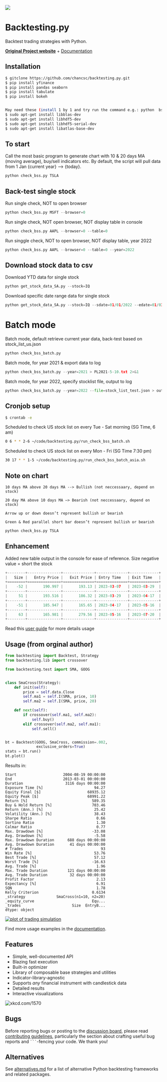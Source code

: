 [![](https://i.imgur.com/E8Kj69Y.png)](https://kernc.github.io/backtesting.py/)

Backtesting.py
==============

Backtest trading strategies with Python.

[**Original Project website**](https://kernc.github.io/backtesting.py) + [Documentation]

[Documentation]: https://kernc.github.io/backtesting.py/doc/backtesting/


Installation
------------

```bash
$ gitclone https://github.com/chancsc/backtesting.py.git
$ pip install yfinance
$ pip install pandas seaborn
$ pip install tabulate
$ pip install bokeh


May need these (install 1 by 1 and try run the command e.g.: python  bss_1.py CPNG 3 10 
$ sudo apt-get install libblas-dev
$ sudo apt-get install libhdf5-dev
$ sudo apt-get install libhdf5-serial-dev
$ sudo apt-get install libatlas-base-dev
```

To start
--------
Call the most basic program to generate chart with 10 & 20 days MA (moving average), buy/sell indicators etc.
   By default, the script will pull data from 1 Jan {current year} --> {today}.

```python
python check_bss.py TSLA
```

Back-test single stock
----------------------

Run single check, NOT to open browser

```python
python check_bss.py MSFT --browser=0
```

Run single check, NOT open browser, NOT display table in console

```python
python check_bss.py AAPL --browser=0 --table=0
```

Run singgle check, NOT to open browser, NOT display table, year 2022

```python
python check_bss.py AAPL --browser=0 --table=0 --year=2022
```

Download stock data to csv
---------------------------

Download YTD data for single stock

```python
python get_stock_data_SA.py --stock=IQ
```

Download specific date range data for single stock

```python
python get_stock_data_SA.py --stock=IQ --sdate=01/01/2022 --edate=01/01/2023
```

Batch mode
==========

Batch mode, default retrieve current year data, back-test based on stock_list_us.json 

```python
python check_bss_batch.py
```

Batch mode, for year 2021 & export data to log

```python
python check_bss_batch.py --year=2021 > PL2021-5-10.txt 2>&1
```

Batch mode, for year 2022, specify stocklist file, output to log

```python
python check_bss_batch.py --year=2022 --file=stock_list_test.json > output.txt 2>&1
```



Cronjob setup
--------------

```bash
$ crontab -e
```

Scheduled to check US stock list on every Tue - Sat morning (SG Time, 6 am)

```bash
0 6 * * 2-6 ~/code/backtesting.py/run_check_bss_batch.sh
```

Scheduled to check US stock list on every Mon - Fri (SG Time 7:30 pm)

```bash
30 17 * * 1-5 ~/code/backtesting.py/run_check_bss_batch_asia.sh
```


Note on chart
-------------
    
    10 days MA above 20 days MA --> Bullish (not neccessaary, depend on stock)
    
    20 day MA above 10 days MA —> Bearish (not neccessaary, depend on stock)
    
    Arrow up or down doesn’t represent bullish or bearish
    
    Green & Red parallel short bar doesn’t represent bullish or bearish

```python
python check_bss.py TSLA
```

Enhancement
-----------
Added new table output in the console for ease of reference.
   Size negative value = short the stock

```python
+--------+---------------+--------------+--------------+-------------+
|   Size |   Entry Price |   Exit Price | Entry Time   | Exit Time   |
+========+===============+==============+==============+=============+
|    -52 |       190.997 |       193.13 | 2023-03-07   | 2023-03-29  |
+--------+---------------+--------------+--------------+-------------+
|     51 |       193.516 |       186.32 | 2023-03-29   | 2023-04-17  |
+--------+---------------+--------------+--------------+-------------+
|    -51 |       185.947 |       165.65 | 2023-04-17   | 2023-05-16  |
+--------+---------------+--------------+--------------+-------------+
|     63 |       165.981 |       279.56 | 2023-05-16   | 2023-07-20  |
+--------+---------------+--------------+--------------+-------------+
```


Read this [user guide](https://github.com/chancsc/backtesting.py/blob/master/doc/examples/Quick%20Start%20User%20Guide.ipynb) for more details usage


Usage (from orginal author)
-----
```python
from backtesting import Backtest, Strategy
from backtesting.lib import crossover

from backtesting.test import SMA, GOOG


class SmaCross(Strategy):
    def init(self):
        price = self.data.Close
        self.ma1 = self.I(SMA, price, 10)
        self.ma2 = self.I(SMA, price, 20)

    def next(self):
        if crossover(self.ma1, self.ma2):
            self.buy()
        elif crossover(self.ma2, self.ma1):
            self.sell()


bt = Backtest(GOOG, SmaCross, commission=.002,
              exclusive_orders=True)
stats = bt.run()
bt.plot()
```

Results in:

```text
Start                     2004-08-19 00:00:00
End                       2013-03-01 00:00:00
Duration                   3116 days 00:00:00
Exposure Time [%]                       94.27
Equity Final [$]                     68935.12
Equity Peak [$]                      68991.22
Return [%]                             589.35
Buy & Hold Return [%]                  703.46
Return (Ann.) [%]                       25.42
Volatility (Ann.) [%]                   38.43
Sharpe Ratio                             0.66
Sortino Ratio                            1.30
Calmar Ratio                             0.77
Max. Drawdown [%]                      -33.08
Avg. Drawdown [%]                       -5.58
Max. Drawdown Duration      688 days 00:00:00
Avg. Drawdown Duration       41 days 00:00:00
# Trades                                   93
Win Rate [%]                            53.76
Best Trade [%]                          57.12
Worst Trade [%]                        -16.63
Avg. Trade [%]                           1.96
Max. Trade Duration         121 days 00:00:00
Avg. Trade Duration          32 days 00:00:00
Profit Factor                            2.13
Expectancy [%]                           6.91
SQN                                      1.78
Kelly Criterion                        0.6134
_strategy              SmaCross(n1=10, n2=20)
_equity_curve                          Equ...
_trades                       Size  EntryB...
dtype: object
```
[![plot of trading simulation](https://i.imgur.com/xRFNHfg.png)](https://kernc.github.io/backtesting.py/#example)

Find more usage examples in the [documentation].


Features
--------
* Simple, well-documented API
* Blazing fast execution
* Built-in optimizer
* Library of composable base strategies and utilities
* Indicator-library-agnostic
* Supports _any_ financial instrument with candlestick data
* Detailed results
* Interactive visualizations

![xkcd.com/1570](https://imgs.xkcd.com/comics/engineer_syllogism.png)


Bugs
----
Before reporting bugs or posting to the
[discussion board](https://github.com/kernc/backtesting.py/discussions),
please read [contributing guidelines](CONTRIBUTING.md), particularly the section
about crafting useful bug reports and ```` ``` ````-fencing your code. We thank you!


Alternatives
------------
See [alternatives.md] for a list of alternative Python
backtesting frameworks and related packages.

[alternatives.md]: https://github.com/kernc/backtesting.py/blob/master/doc/alternatives.md
